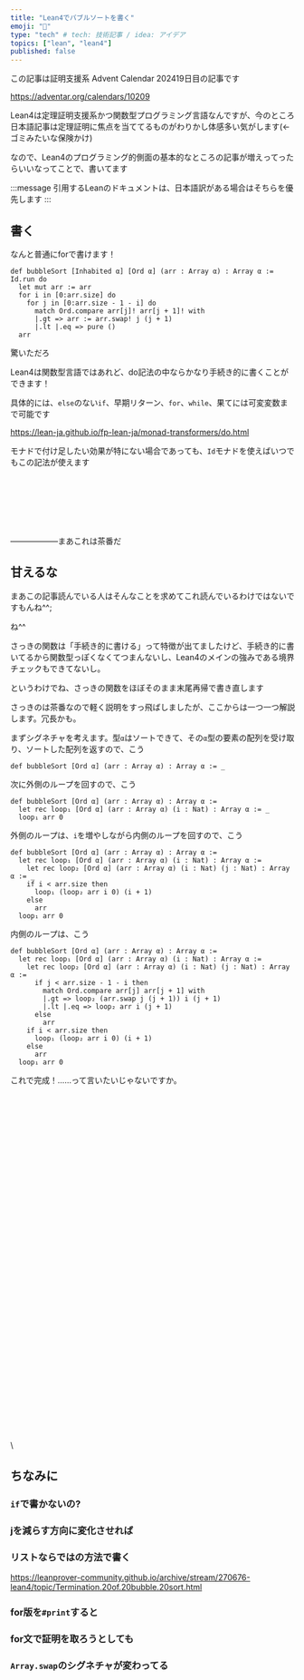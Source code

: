 ```yaml
---
title: "Lean4でバブルソートを書く"
emoji: "📘"
type: "tech" # tech: 技術記事 / idea: アイデア
topics: ["lean", "lean4"]
published: false
---
```


この記事は証明支援系 Advent Calendar 202419日目の記事です

https://adventar.org/calendars/10209

Lean4は定理証明支援系かつ関数型プログラミング言語なんですが、今のところ日本語記事は定理証明に焦点を当ててるものがわりかし体感多い気がします(←ゴミみたいな保険かけ)

なので、Lean4のプログラミング的側面の基本的なところの記事が増えってったらいいなってことで、書いてます

:::message
引用するLeanのドキュメントは、日本語訳がある場合はそちらを優先します
:::

## 書く

なんと普通にforで書けます！

```lean4
def bubbleSort [Inhabited α] [Ord α] (arr : Array α) : Array α := Id.run do
  let mut arr := arr
  for i in [0:arr.size] do
    for j in [0:arr.size - 1 - i] do
      match Ord.compare arr[j]! arr[j + 1]! with
      |.gt => arr := arr.swap! j (j + 1)
      |.lt |.eq => pure ()
  arr
```

驚いただろ

Lean4は関数型言語ではあれど、do記法の中ならかなり手続き的に書くことができます！

具体的には、`else`のない`if`、早期リターン、`for`、`while`、果てには可変変数まで可能です

https://lean-ja.github.io/fp-lean-ja/monad-transformers/do.html

モナドで付け足したい効果が特にない場合であっても、`Id`モナドを使えばいつでもこの記法が使えます
\
\
\
\
\
\
\
\
——————まあこれは茶番だ

## 甘えるな

まあこの記事読んでいる人はそんなことを求めてこれ読んでいるわけではないですもんね^^;

ね^^

さっきの関数は「手続き的に書ける」って特徴が出てましたけど、手続き的に書いてるから関数型っぽくなくてつまんないし、Lean4のメインの強みである境界チェックもできてないし。

というわけでね、さっきの関数をほぼそのまま末尾再帰で書き直します

さっきのは茶番なので軽く説明をすっ飛ばしましたが、ここからは一つ一つ解説します。冗長かも。

まずシグネチャを考えます。型`α`はソートできて、その`α`型の要素の配列を受け取り、ソートした配列を返すので、こう

```
def bubbleSort [Ord α] (arr : Array α) : Array α := _
```

次に外側のループを回すので、こう
```
def bubbleSort [Ord α] (arr : Array α) : Array α :=
  let rec loop₁ [Ord α] (arr : Array α) (i : Nat) : Array α := _
  loop₁ arr 0
```

外側のループは、`i`を増やしながら内側のループを回すので、こう
```
def bubbleSort [Ord α] (arr : Array α) : Array α :=
  let rec loop₁ [Ord α] (arr : Array α) (i : Nat) : Array α :=
    let rec loop₂ [Ord α] (arr : Array α) (i : Nat) (j : Nat) : Array α := _
    if i < arr.size then
      loop₁ (loop₂ arr i 0) (i + 1)
    else
      arr
  loop₁ arr 0
```

内側のループは、こう
```
def bubbleSort [Ord α] (arr : Array α) : Array α :=
  let rec loop₁ [Ord α] (arr : Array α) (i : Nat) : Array α :=
    let rec loop₂ [Ord α] (arr : Array α) (i : Nat) (j : Nat) : Array α :=
      if j < arr.size - 1 - i then
        match Ord.compare arr[j] arr[j + 1] with
        |.gt => loop₂ (arr.swap j (j + 1)) i (j + 1)
        |.lt |.eq => loop₂ arr i (j + 1)
      else
        arr
    if i < arr.size then
      loop₁ (loop₂ arr i 0) (i + 1)
    else
      arr
  loop₁ arr 0
```

これで完成！……って言いたいじゃないですか。

\
\
\
\
\
\
\
\
\
\
\
\
\
\
\
\
\
\
\
\
\
\
\
\
\
\
\
\
\
\
\
\
\
\
\
\
\

## ちなみに

### `if`で書かないの?

### jを減らす方向に変化させれば

### リストならではの方法で書く

https://leanprover-community.github.io/archive/stream/270676-lean4/topic/Termination.20of.20bubble.20sort.html

### for版を`#print`すると

### for文で証明を取ろうとしても

### `Array.swap`のシグネチャが変わってる